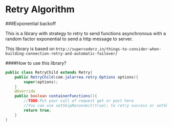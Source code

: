 # Retry Algorithm

###Exponential backoff

This is a library with strategy to retry to send functions asynchronous with a random factor exponential to send a http message to server.

This library is based on `http://supercoderz.in/things-to-consider-when-building-connection-retry-and-automatic-failover/`


####How to use this library?
```java 
public class RetryChild extends Retry{
  	public RetryChild(com.jalarrea.retry.Options options){
  		super(options);
  	}
	@Override
	public boolean containerFunctions(){
		//TODO:Put your call of request get or post here
		//You can use setSkipReconnect(true); to retry success or setSkipReconnect(false); to fail
		return true;
	}
}
```

